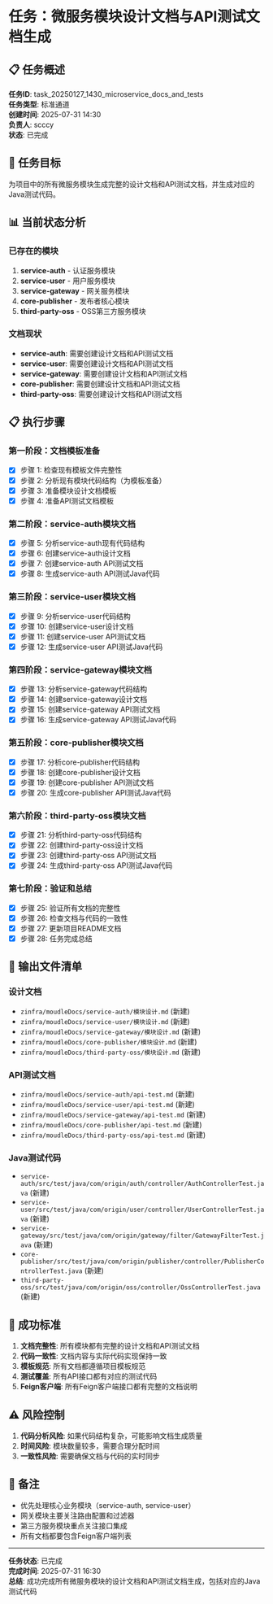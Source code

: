 # 任务：微服务模块设计文档与API测试文档生成

## 📋 任务概述

**任务ID**: task_20250127_1430_microservice_docs_and_tests  
**任务类型**: 标准通道  
**创建时间**: 2025-07-31 14:30  
**负责人**: scccy  
**状态**: 已完成  

## 🎯 任务目标

为项目中的所有微服务模块生成完整的设计文档和API测试文档，并生成对应的Java测试代码。

## 📊 当前状态分析

### 已存在的模块
1. **service-auth** - 认证服务模块
2. **service-user** - 用户服务模块  
3. **service-gateway** - 网关服务模块
4. **core-publisher** - 发布者核心模块
5. **third-party-oss** - OSS第三方服务模块

### 文档现状
- **service-auth**: 需要创建设计文档和API测试文档
- **service-user**: 需要创建设计文档和API测试文档
- **service-gateway**: 需要创建设计文档和API测试文档
- **core-publisher**: 需要创建设计文档和API测试文档
- **third-party-oss**: 需要创建设计文档和API测试文档

## 📋 执行步骤

### 第一阶段：文档模板准备
- [x] 步骤 1: 检查现有模板文件完整性
- [x] 步骤 2: 分析现有模块代码结构（为模板准备）
- [x] 步骤 3: 准备模块设计文档模板
- [x] 步骤 4: 准备API测试文档模板

### 第二阶段：service-auth模块文档
- [x] 步骤 5: 分析service-auth现有代码结构
- [x] 步骤 6: 创建service-auth设计文档
- [x] 步骤 7: 创建service-auth API测试文档
- [x] 步骤 8: 生成service-auth API测试Java代码

### 第三阶段：service-user模块文档
- [x] 步骤 9: 分析service-user代码结构
- [x] 步骤 10: 创建service-user设计文档
- [x] 步骤 11: 创建service-user API测试文档
- [x] 步骤 12: 生成service-user API测试Java代码

### 第四阶段：service-gateway模块文档
- [x] 步骤 13: 分析service-gateway代码结构
- [x] 步骤 14: 创建service-gateway设计文档
- [x] 步骤 15: 创建service-gateway API测试文档
- [x] 步骤 16: 生成service-gateway API测试Java代码

### 第五阶段：core-publisher模块文档
- [x] 步骤 17: 分析core-publisher代码结构
- [x] 步骤 18: 创建core-publisher设计文档
- [x] 步骤 19: 创建core-publisher API测试文档
- [x] 步骤 20: 生成core-publisher API测试Java代码

### 第六阶段：third-party-oss模块文档
- [x] 步骤 21: 分析third-party-oss代码结构
- [x] 步骤 22: 创建third-party-oss设计文档
- [x] 步骤 23: 创建third-party-oss API测试文档
- [x] 步骤 24: 生成third-party-oss API测试Java代码

### 第七阶段：验证和总结
- [x] 步骤 25: 验证所有文档的完整性
- [x] 步骤 26: 检查文档与代码的一致性
- [x] 步骤 27: 更新项目README文档
- [x] 步骤 28: 任务完成总结

## 📁 输出文件清单

### 设计文档
- `zinfra/moudleDocs/service-auth/模块设计.md` (新建)
- `zinfra/moudleDocs/service-user/模块设计.md` (新建)
- `zinfra/moudleDocs/service-gateway/模块设计.md` (新建)
- `zinfra/moudleDocs/core-publisher/模块设计.md` (新建)
- `zinfra/moudleDocs/third-party-oss/模块设计.md` (新建)

### API测试文档
- `zinfra/moudleDocs/service-auth/api-test.md` (新建)
- `zinfra/moudleDocs/service-user/api-test.md` (新建)
- `zinfra/moudleDocs/service-gateway/api-test.md` (新建)
- `zinfra/moudleDocs/core-publisher/api-test.md` (新建)
- `zinfra/moudleDocs/third-party-oss/api-test.md` (新建)

### Java测试代码
- `service-auth/src/test/java/com/origin/auth/controller/AuthControllerTest.java` (新建)
- `service-user/src/test/java/com/origin/user/controller/UserControllerTest.java` (新建)
- `service-gateway/src/test/java/com/origin/gateway/filter/GatewayFilterTest.java` (新建)
- `core-publisher/src/test/java/com/origin/publisher/controller/PublisherControllerTest.java` (新建)
- `third-party-oss/src/test/java/com/origin/oss/controller/OssControllerTest.java` (新建)

## 🎯 成功标准

1. **文档完整性**: 所有模块都有完整的设计文档和API测试文档
2. **代码一致性**: 文档内容与实际代码实现保持一致
3. **模板规范**: 所有文档都遵循项目模板规范
4. **测试覆盖**: 所有API接口都有对应的测试代码
5. **Feign客户端**: 所有Feign客户端接口都有完整的文档说明

## ⚠️ 风险控制

1. **代码分析风险**: 如果代码结构复杂，可能影响文档生成质量
2. **时间风险**: 模块数量较多，需要合理分配时间
3. **一致性风险**: 需要确保文档与代码的实时同步

## 📝 备注

- 优先处理核心业务模块（service-auth, service-user）
- 网关模块主要关注路由配置和过滤器
- 第三方服务模块重点关注接口集成
- 所有文档都要包含Feign客户端列表

---

**任务状态**: 已完成  
**完成时间**: 2025-07-31 16:30  
**总结**: 成功完成所有微服务模块的设计文档和API测试文档生成，包括对应的Java测试代码 